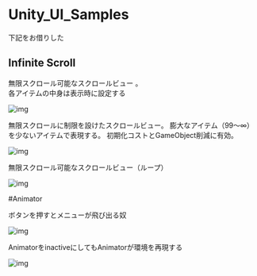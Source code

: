 Unity_UI_Samples
================

下記をお借りした

## Infinite Scroll

無限スクロール可能なスクロールビュー 。  
各アイテムの中身は表示時に設定する

![img](https://raw.githubusercontent.com/wiki/tsubaki/Unity_UI_Samples/img/scroll9.gif)

無限スクロールに制限を設けたスクロールビュー。
膨大なアイテム（99〜∞）を少ないアイテムで表現する。
初期化コストとGameObject削減に有効。

![img](https://raw.githubusercontent.com/wiki/tsubaki/Unity_UI_Samples/img/scroll8.gif)


無限スクロール可能なスクロールビュー（ループ）

![img](https://raw.githubusercontent.com/wiki/tsubaki/Unity_UI_Samples/img/scroll6.gif)

#Animator

ボタンを押すとメニューが飛び出る奴  

![img](https://raw.githubusercontent.com/wiki/tsubaki/Unity_UI_Samples/img/active2.gif)

AnimatorをinactiveにしてもAnimatorが環境を再現する

![img](https://raw.githubusercontent.com/wiki/tsubaki/Unity_UI_Samples/img/activedeactive.gif)
